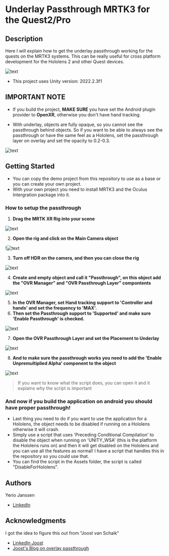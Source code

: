 # Underlay Passthrough MRTK3 for the Quest2/Pro

## Description

Here I will explain how to get the underlay passthrough working for the quests on the MRTK3 systems.
This can be really useful for cross platform development for the Hololens 2 and other Quest devices.

![text](https://github.com/DazzTDuck/Quest_Passthrough_MRTK3/blob/main/ReadmeGifs(ignore)/example1.gif)

* This project uses Unity version: 2022.2.3f1

## IMPORTANT NOTE

* If you build the project, **MAKE SURE** you have set the Android plugin provider to **OpenXR**, otherwise you don't have hand tracking.

* With underlay, objects are fully opaque, so you cannot see the passthrough behind objects. So if you want to be able to always see the passthrough or have the same feel as a Hololens, set the passthrough layer on overlay and set the opacity to 0.2-0.3.

![text](https://i.ibb.co/7RFMf1F/Screenshot-8.png)

## Getting Started

* You can copy the demo project from this repository to use as a base or you can create your own project.
* With your own project you need to install MRTK3 and the Oculus Intergration package into it.

### How to setup the passthrough

1. **Drag the MRTK XR Rig into your scene**

 ![text](https://i.ibb.co/yyGmR9g/Screenshot-1.png)
 
2. **Open the rig and click on the Main Camera object**

 !![text](https://i.ibb.co/qyZHNXc/Screenshot-2.png)
 
3. **Turn off HDR on the camera, and then you can close the rig**

 ![text](https://i.ibb.co/cD7HjJ8/Screenshot-3.png)

4. **Create and empty object and call it "Passthrough", on this object add the "OVR Manager" and "OVR Passthrough Layer" compontents**

 ![text](https://i.ibb.co/jGVw0Lj/Screenshot-4.png)

5. **In the OVR Manager, set Hand tracking support to 'Controller and hands' and set the frequency to 'MAX'.**
6. **Then set the Passthrough support to 'Supported' and make sure 'Enable Passthrough' is checked.**

 ![text](https://i.ibb.co/V3D6Qk2/Screenshot-9.png)

7. **Open the OVR Passthrough Layer and set the Placement to Underlay**

 ![text](https://i.ibb.co/hHv6W0c/Screenshot-6.png)

8. **And to make sure the passthrough works you need to add the 'Enable Unpremultiplied Alpha' component to the object**

 ![text](https://i.ibb.co/XZJQ9vH/Screenshot-7.png)
 
 > If you want to know what the script does, you can open it and it explains why the script is important

### And now if you build the application on android you should have proper passthrough!

- Last thing you need to do if you want to use the application for a Hololens, the object needs to be disabled if running on a Hololens otherwise it will crash. 
- Simply use a script that uses 'Preceding Conditional Compilation' to disable the object when running on 'UNITY_WSA' (this is the platform the Hololens runs on) and then it will get disabled on the Hololens and you can use all the features as normal! I have a script that handles this in the repository so you could use that.
- You can find the script in the Assets folder, the script is called "DisableForHololens".

## Authors

Yerio Janssen  
* [LinkedIn](https://www.linkedin.com/in/yerio-janssen-a20980239/)

## Acknowledgments

I got the idea to figure this out from "Joost van Schaik"
* [LinkedIn Joost](https://www.linkedin.com/in/joostvanschaik/)
* [Joost's Blog on overlay passthrough](https://localjoost.github.io/Passthrough-transparency-with-MRTK2-and-3-on-Quest-2Pro/)
